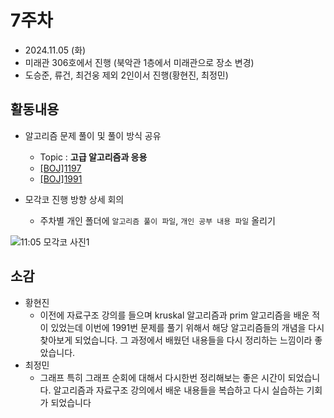 # 7주차
- 2024.11.05 (화)
- 미래관 306호에서 진행 (북악관 1층에서 미래관으로 장소 변경)
- 도승준, 류건, 최건웅 제외 2인이서 진행(황현진, 최정민)


## 활동내용
- 알고리즘 문제 풀이 및 풀이 방식 공유
  - Topic : **고급 알고리즘과 응용**
  - [[BOJ]1197](https://www.acmicpc.net/problem/1197)
  - [[BOJ]1991](https://www.acmicpc.net/problem/1991)
    
- 모각코 진행 방향 상세 회의
  - 주차별 개인 폴더에 `알고리즘 풀이 파일`, `개인 공부 내용 파일` 올리기
 
![11:05 모각코 사진1](https://github.com/user-attachments/assets/64fa6ed2-3750-49b5-9f0c-9f4684803e66)




## 소감
- 황현진
  - 이전에 자료구조 강의를 들으며 kruskal 알고리즘과 prim 알고리즘을 배운 적이 있었는데 이번에 1991번 문제를 풀기 위해서 해당 알고리즘들의 개념을 다시 찾아보게 되었습니다. 
    그 과정에서 배웠던 내용들을 다시 정리하는 느낌이라 좋았습니다.
- 최정민
  - 그래프 특히 그래프 순회에 대해서 다시한번 정리해보는 좋은 시간이 되었습니다. 알고리즘과 자료구조 강의에서 배운 내용들을 복습하고 다시 실습하는 기회가 되었습니다
